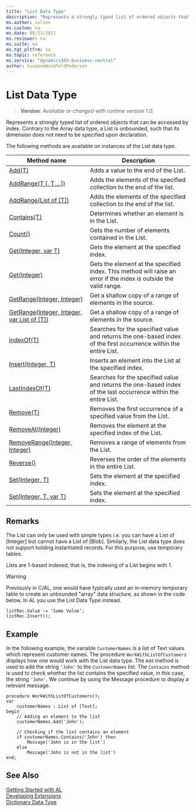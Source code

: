 ```yaml
---
title: "List Data Type"
description: "Represents a strongly typed list of ordered objects that can be accessed by index. Contrary to the Array data type, a List is unbounded, such that its dimension does not need to be specified upon declaration."
ms.author: solsen
ms.custom: na
ms.date: 05/11/2021
ms.reviewer: na
ms.suite: na
ms.tgt_pltfrm: na
ms.topic: reference
ms.service: "dynamics365-business-central"
author: SusanneWindfeldPedersen
---
```

[//]: # (START>DO_NOT_EDIT)
[//]: # (IMPORTANT:Do not edit any of the content between here and the END>DO_NOT_EDIT.)
[//]: # (Any modifications should be made in the .xml files in the ModernDev repo.)
# List Data Type
> **Version**: _Available or changed with runtime version 1.0._

Represents a strongly typed list of ordered objects that can be accessed by index. Contrary to the Array data type, a List is unbounded, such that its dimension does not need to be specified upon declaration.



The following methods are available on instances of the List data type.

|Method name|Description|
|-----------|-----------|
|[Add(T)](list-add-method.md)|Adds a value to the end of the List.|
|[AddRange(T [, T,...])](list-addrange-t-t-method.md)|Adds the elements of the specified collection to the end of the list.|
|[AddRange(List of [T])](list-addrange-list[t]-method.md)|Adds the elements of the specified collection to the end of the list.|
|[Contains(T)](list-contains-method.md)|Determines whether an element is in the List.|
|[Count()](list-count-method.md)|Gets the number of elements contained in the List.|
|[Get(Integer, var T)](list-get-integer-t-method.md)|Gets the element at the specified index.|
|[Get(Integer)](list-get-integer-method.md)|Gets the element at the specified index. This method will raise an error if the index is outside the valid range.|
|[GetRange(Integer, Integer)](list-getrange-integer-integer-method.md)|Get a shallow copy of a range of elements in the source.|
|[GetRange(Integer, Integer, var List of [T])](list-getrange-integer-integer-list[t]-method.md)|Get a shallow copy of a range of elements in the source.|
|[IndexOf(T)](list-indexof-method.md)|Searches for the specified value and returns the one-based index of the first occurrence within the entire List.|
|[Insert(Integer, T)](list-insert-method.md)|Inserts an element into the List at the specified index.|
|[LastIndexOf(T)](list-lastindexof-method.md)|Searches for the specified value and returns the one-based index of the last occurrence within the entire List.|
|[Remove(T)](list-remove-method.md)|Removes the first occurrence of a specified value from the List.|
|[RemoveAt(Integer)](list-removeat-method.md)|Removes the element at the specified index of the List.|
|[RemoveRange(Integer, Integer)](list-removerange-method.md)|Removes a range of elements from the List.|
|[Reverse()](list-reverse-method.md)|Reverses the order of the elements in the entire List.|
|[Set(Integer, T)](list-set-integer-t-method.md)|Sets the element at the specified index.|
|[Set(Integer, T, var T)](list-set-integer-t-t-method.md)|Sets the element at the specified index.|

[//]: # (IMPORTANT: END>DO_NOT_EDIT)

## Remarks  
The List can only be used with simple types i.e. you can have a List of [Integer] but cannot have a List of [Blob]. Similarly, the List data type does not support holding instantiated records. For this purpose, use temporary tables.

Lists are 1-based indexed, that is, the indexing of a List begins with 1.


> [!WARNING]  
> Previously in C/AL, one would have typically used an in-memory temporary table to create an unbounded "array" data structure, as shown in the code below. In AL you use the List Data Type instead.
> 
> ```al
> listRec.Value := ‘Some Value’;​
> listRec.Insert();​
> ```

## Example

In the following example, the variable `CustomerNames` is a list of Text values which represent customer names. The procedure `WorkWithListOfCustomers` displays how one would work with the List data type. The `Add` method is used to add the string `'John'` to the `CustomerNames` list. The `Contains` method is used to check whether the list contains the specified value, in this case, the string `'John'`. We continue by using the Message procedure to display a relevant message. 

```al
procedure WorkWithListOfCustomers();
var
    customerNames : List of [Text];
begin
    // Adding an element to the list
    customerNames.Add('John');

    // Checking if the list contains an element
    if customerNames.Contains('John') then
        Message('John is in the list')
    else 
        Message('John is not in the list')
end;

```  

## See Also  
[Getting Started with AL](../../devenv-get-started.md)  
[Developing Extensions](../../devenv-dev-overview.md)  
[Dictionary Data Type](../dictionary/dictionary-data-type.md)